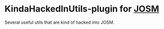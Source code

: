 # KindaHackedInUtils-plugin for [JOSM](https://josm.openstreetmap.de)

Several useful utils that are kind of hacked into JOSM.